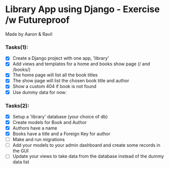 # Library App using Django - Exercise /w Futureproof
Made by Aaron & Ravil

### Tasks(1):
- [x] Create a Django project with one app, 'library'
- [x] Add views and templates for a home and books show page (/ and /books/<id>)
- [x] The home page will list all the book titles
- [x] The show page will list the chosen book title and author
- [x] Show a custom 404 if book is not found
- [x] Use dummy data for now:

### Tasks(2):
- [x] Setup a 'library' database (your choice of db)
- [x] Create models for Book and Author
- [x] Authors have a name
- [x] Books have a title and a Foreign Key for author
- [ ] Make and run migrations
- [ ] Add your models to your admin dashboard and create some records in the GUI
- [ ] Update your views to take data from the database instead of the dummy data list